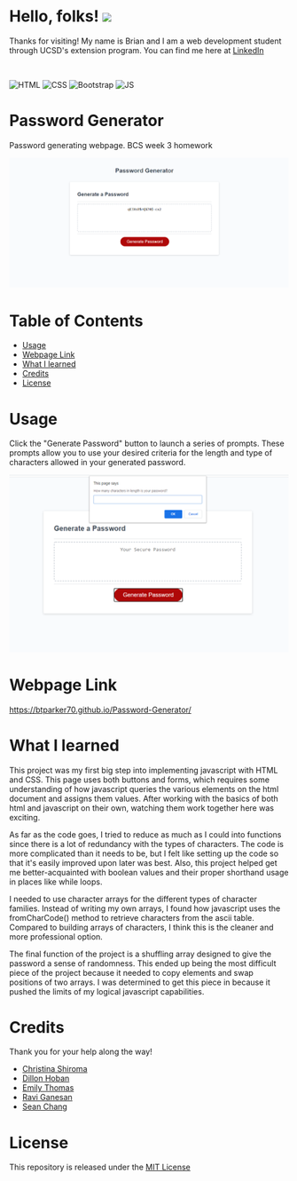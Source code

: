 # Hello, folks! <img src="https://raw.githubusercontent.com/MartinHeinz/MartinHeinz/master/wave.gif" width="30px">
Thanks for visiting! My name is Brian and I am a web development student through UCSD's extension program. You can find me here at [LinkedIn](https://www.linkedin.com/in/brian-parker-79871819b/)

<br>

![HTML](https://img.shields.io/badge/html5%20-%23E34F26.svg?&style=for-the-badge&logo=html5&logoColor=white) ![CSS](https://img.shields.io/badge/css3%20-%231572B6.svg?&style=for-the-badge&logo=css3&logoColor=white) ![Bootstrap](https://img.shields.io/badge/bootstrap%20-%23563D7C.svg?&style=for-the-badge&logo=bootstrap&logoColor=white) ![JS](https://img.shields.io/badge/javascript%20-%23323330.svg?&style=for-the-badge&logo=javascript&logoColor=%23F7DF1E)


# Password Generator
Password generating webpage. BCS week 3 homework

![screenshot](https://github.com/btparker70/Password-Generator/blob/main/assets/images/readMeImage.png?raw=true)

# Table of Contents

* [Usage](#Usage)
* [Webpage Link](#Webpage-Link)
* [What I learned](#What-I-Learned)
* [Credits](#Credits)
* [License](#License)

# Usage
Click the "Generate Password" button to launch a series of prompts. These prompts allow you to use your desired criteria for the length and type of characters allowed in your generated password.

![screenshot](https://github.com/btparker70/Password-Generator/blob/main/assets/images/step1.png?raw=true)

# Webpage Link

https://btparker70.github.io/Password-Generator/

# What I learned

This project was my first big step into implementing javascript with HTML and CSS. This page uses both buttons and forms, which requires some understanding of how javascript queries the various elements on the html document and assigns them values. After working with the basics of both html and javascript on their own, watching them work together here was exciting.

As far as the code goes, I tried to reduce as much as I could into functions since there is a lot of redundancy with the types of characters. The code is more complicated than it needs to be, but I felt like setting up the code so that it's easily improved upon later was best. Also, this project helped get me better-acquainted with boolean values and their proper shorthand usage in places like while loops. 

I needed to use character arrays for the different types of character families. Instead of writing my own arrays, I found how javascript uses the fromCharCode() method to retrieve characters from the ascii table. Compared to building arrays of characters, I think this is the cleaner and more professional option.

The final function of the project is a shuffling array designed to give the password a sense of randomness. This ended up being the most difficult piece of the project because it needed to copy elements and swap positions of two arrays. I was determined to get this piece in because it pushed the limits of my logical javascript capabilities.

# Credits
Thank you for your help along the way!
* [Christina Shiroma](https://github.com/Christina2021)
* [Dillon Hoban](https://github.com/dillonhoban)
* [Emily Thomas](https://github.com/ethomas22)
* [Ravi Ganesan](https://github.com/ravifindravicom)
* [Sean Chang](https://github.com/highwolfx)

# License
This repository is released under the [MIT License](https://opensource.org/licenses/MIT)